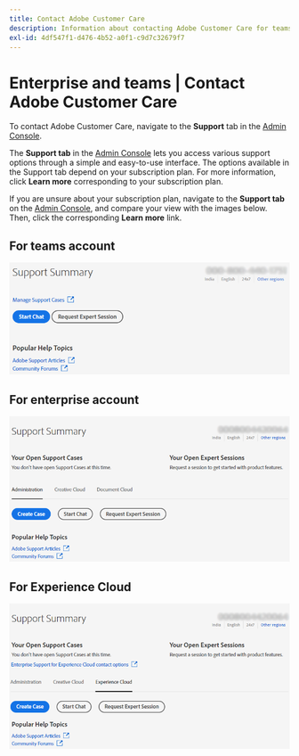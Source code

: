 ```yaml
---
title: Contact Adobe Customer Care
description: Information about contacting Adobe Customer Care for teams, enterprise, and Experience Cloud customers.
exl-id: 4df547f1-d476-4b52-a0f1-c9d7c32679f7
---
```

# Enterprise and teams | Contact Adobe Customer Care

To contact Adobe Customer Care, navigate to the **Support** tab in the [Admin Console](https://adminconsole.adobe.com/).

The **Support tab** in the [Admin Console](https://adminconsole.adobe.com/) lets you access various support options through a simple and easy-to-use interface. The options available in the Support tab depend on your subscription plan. For more information, click **Learn more** corresponding to your subscription plan.

If you are unsure about your subscription plan, navigate to the **Support tab** on the [Admin Console](https://adminconsole.adobe.com/), and compare your view with the images below. Then, click the corresponding **Learn more** link.

## For teams account

![team image](assets/team.png)

<!--
[Learn more](https://helpx.adobe.com/enterprise/using/support-for-teams.html)
-->

## For enterprise account

![team image](assets/enterprise.png)

<!--
[Learn more](https://helpx.adobe.com/enterprise/using/support-for-enterprise.html)
-->

## For Experience Cloud

![team image](assets/ec.png)

<!--
[Learn more](https://www.adobe.com/go/ac_ec_not_supported_en)
-->
